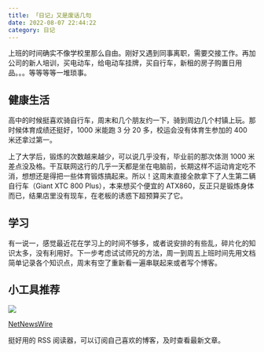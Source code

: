```yaml
---
title: 「日记」又是废话几句
date: 2022-08-07 22:44:22
category: 日记
---
```


上班的时间确实不像学校里那么自由。刚好又遇到同事离职，需要交接工作。再加公司的新人培训，买电动车，给电动车挂牌，买自行车，新租的房子购置日用品。。。等等等等一堆琐事。

<!-- more -->

## 健康生活

高中的时候挺喜欢骑自行车，周末和几个朋友约一下，骑到周边几个村镇上玩。那时候体育成绩还挺好，1000 米能跑 3 分 20 多，校运会没有体育生参加的 400 米还拿过第一。

上了大学后，锻炼的次数越来越少，可以说几乎没有，毕业前的那次体测 1000 米差点没及格。干互联网这行的几乎一天都是坐在电脑前，长期这样不运动肯定吃不消，想想还是得把一些体育锻炼搞起来。所以！这周末直接全款拿下了人生第二辆自行车（Giant XTC 800 Plus），本来想买个便宜的 ATX860，反正只是锻炼身体而已，结果店里没有现车，在老板的诱惑下超预算买了它。

## 学习

有一说一，感觉最近花在学习上的时间不够多，或者说安排的有些乱，碎片化的知识太多，没有利用好。下一步考虑试试师兄的方法，周一到周五上班时间先用文档简单记录各个知识点，周末有空了重新看一遍串联起来或者写个博客。

## 小工具推荐

![](https://chensl-picgo.oss-cn-hangzhou.aliyuncs.com/202208072331543.png)

[NetNewsWire](https://netnewswire.com/)

挺好用的 RSS 阅读器，可以订阅自己喜欢的博客，及时查看最新文章。
